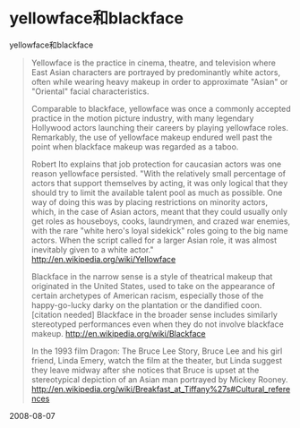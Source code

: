 # yellowface和blackface

yellowface和blackface

> Yellowface is the practice in cinema, theatre, and television where East Asian characters are portrayed by predominantly white actors, often while wearing heavy makeup in order to approximate "Asian" or "Oriental" facial characteristics.
> 
> Comparable to blackface, yellowface was once a commonly accepted practice in the motion picture industry, with many legendary Hollywood actors launching their careers by playing yellowface roles. Remarkably, the use of yellowface makeup endured well past the point when blackface makeup was regarded as a taboo.
> 
> Robert Ito explains that job protection for caucasian actors was one reason yellowface persisted. "With the relatively small percentage of actors that support themselves by acting, it was only logical that they should try to limit the available talent pool as much as possible. One way of doing this was by placing restrictions on minority actors, which, in the case of Asian actors, meant that they could usually only get roles as houseboys, cooks, laundrymen, and crazed war enemies, with the rare "white hero's loyal sidekick" roles going to the big name actors. When the script called for a larger Asian role, it was almost inevitably given to a white actor."
> http://en.wikipedia.org/wiki/Yellowface
> 
> 
> Blackface in the narrow sense is a style of theatrical makeup that originated in the United States, used to take on the appearance of certain archetypes of American racism, especially those of the happy-go-lucky darky on the plantation or the dandified coon.[citation needed] Blackface in the broader sense includes similarly stereotyped performances even when they do not involve blackface makeup.
> http://en.wikipedia.org/wiki/Blackface
> 
> 
> In the 1993 film Dragon: The Bruce Lee Story, Bruce Lee and his girl friend, Linda Emery, watch the film at the theater, but Linda suggest they leave midway after she notices that Bruce is upset at the stereotypical depiction of an Asian man portrayed by Mickey Rooney.
> http://en.wikipedia.org/wiki/Breakfast_at_Tiffany%27s#Cultural_references

2008-08-07